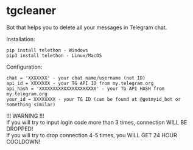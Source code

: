 # tgcleaner
Bot that helps you to delete all your messages in Telegram chat.

Installation:
```
pip install telethon - Windows
pip3 install telethon - Linux/MacOS
```

Configuration:
```
chat = 'XXXXXXX' - your chat name/username (not ID)
api_id = XXXXXXX - your TG API ID from my.telegram.org
api_hash = 'XXXXXXXXXXXXXXXXXXXXX' - your TG API HASH from my.telegram.org
your_id = XXXXXXXX - your TG ID (can be found at @getmyid_bot or something similar)
```

!!! WARNING !!!  
If you will try to input login code more than 3 times, connection WILL BE DROPPED!  
If you will try to drop connection 4-5 times, you WILL GET 24 HOUR COOLDOWN!  
